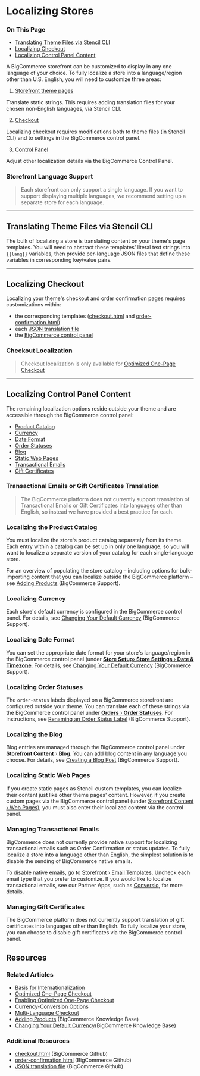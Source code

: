 <h1>Localizing Stores</h1>
<div class="otp" id="no-index">
	<h3> On This Page </h3>
	<ul>
    <li><a href="#localizing_translating-theme-files">Translating Theme Files via Stencil CLI</a></li>
    <li><a href="#localizing_localizing-checkout">Localizing Checkout</a></li>
    <li><a href="#localizing_localizing-control-panel">Localizing Control Panel Content</a></li>
	</ul>
</div>

A BigCommerce storefront can be customized to display in any one language of your choice. To fully localize a store into a language/region other than U.S. English, you will need to customize three areas:

1. [Storefront theme pages](#localizing_translating-theme-files)

Translate static strings. This requires adding translation files for your chosen non-English languages, via Stencil CLI.

2. [Checkout](#localizing_localizing-checkout)  

Localizing checkout requires modifications both to theme files (in Stencil CLI) and to settings in the BigCommerce control panel.

3. [Control Panel](#localizing_localizing-control-panel)

Adjust other localization details via the BigCommerce Control Panel.

<div class="HubBlock--callout">
<div class="CalloutBlock--info">
<div class="HubBlock-content">

<!-- theme: info -->

### Storefront Language Support
> Each storefront can only support a single language. If you want to support displaying multiple languages, we recommend setting up a separate store for each language.

</div>
</div>
</div>

---

<a href='#localizing_translating-theme-files' aria-hidden='true' class='block-anchor'  id='localizing_translating-theme-files'><i aria-hidden='true' class='linkify icon'></i></a>

## Translating Theme Files via Stencil CLI

The bulk of localizing a store is translating content on your theme's page templates. You will need to abstract these templates' literal text strings into `{{lang}}` variables, then provide per-language JSON files that define these variables in corresponding key/value pairs.

---

<a href='#localizing_localizing-checkout' aria-hidden='true' class='block-anchor'  id='localizing_localizing-checkout'><i aria-hidden='true' class='linkify icon'></i></a>

## Localizing Checkout

Localizing your theme's checkout and order confirmation pages requires customizations within:

* the corresponding templates ([checkout.html](https://github.com/bigcommerce/cornerstone/blob/master/templates/pages/checkout.html) and [order-confirmation.html](https://github.com/bigcommerce/cornerstone/blob/master/templates/pages/order-confirmation.html))
* each [JSON translation file](https://github.com/bigcommerce/cornerstone/tree/master/lang)
* the [BigCommerce control panel](http://login.bigcommerce.com/deep-links/manage/)

<div class="HubBlock--callout">
<div class="CalloutBlock--warning">
<div class="HubBlock-content">

<!-- theme: warning -->

### Checkout Localization
> Checkout localization is only available for [Optimized One-Page Checkout](/stencil-docs/template-files/customize-stencil-checkout/optimized-one-page-checkout#optimized_enable)

</div>
</div>
</div>

---

<a href='#localizing_localizing-control-panel' aria-hidden='true' class='block-anchor'  id='localizing_localizing-control-panel'><i aria-hidden='true' class='linkify icon'></i></a>

## Localizing Control Panel Content

The remaining localization options reside outside your theme and are accessible through the BigCommerce control panel:

* [Product Catalog](#product-catalog)
* [Currency](#currency)
* [Date Format](#date-format)
* [Order Statuses](#order-statuses)
* [Blog](#blog)
* [Static Web Pages](#static-web-pages)
* [Transactional Emails](#transactional-emails)
* [Gift Certificates](#gift-certificates)

<div class="HubBlock--callout">
<div class="CalloutBlock--warning">
<div class="HubBlock-content">

<!-- theme: warning -->

### Transactional Emails or Gift Certificates Translation
> The BigCommerce platform does not currently support translation of Transactional Emails or Gift Certificates into languages other than English, so instead we have provided a best practice for each.

</div>
</div>
</div>

### <div id="product-catalog">Localizing the Product Catalog</div>

You must localize the store's product catalog separately from its theme. Each entry within a catalog can be set up in only one language, so you will want to localize a separate version of your catalog for each single-language store.

For an overview of populating the store catalog – including options for bulk-importing content that you can localize outside the BigCommerce platform – see [Adding Products](https://support.bigcommerce.com/s/article/Adding-Products) (BigCommerce Support).

### <div id="currency">Localizing Currency</div>
Each store's default currency is configured in the BigCommerce control panel. For details, see [Changing Your Default Currency](https://support.bigcommerce.com/s/article/Managing-Currencies#default) (BigCommerce Support).

### <div id="date-format">Localizing Date Format</div>
You can set the appropriate date format for your store's language/region in the BigCommerce control panel (under [**Store Setup**›
 **Store Settings** ›
 **Date & Timezone**](http://login.bigcommerce.com/deep-links/manage/settings/store). For details, see [Changing Your Default Currency](https://support.bigcommerce.com/s/article/Managing-Currencies#default) (BigCommerce Support).

### <div id="order-statuses">Localizing Order Statuses</div>

The `order-status` labels displayed on a BigCommerce storefront are configured outside your theme. You can translate each of these strings via the BigCommerce control panel under [**Orders** ›
 **Order Statuses**](http://login.bigcommerce.com/deep-links/manage/orders/order-statuses). For instructions, see [Renaming an Order Status Label](https://support.bigcommerce.com/s/article/Order-Statuses#rename) (BigCommerce Support).

### <div id="blog">Localizing the Blog</div>
Blog entries are managed through the BigCommerce control panel under [**Storefront Content** ›
 **Blog**](https://nik.mybigcommerce.com/manage/content/blog). You can add blog content in any language you choose. For details, see [Creating a Blog Post](https://support.bigcommerce.com/s/article/Using-the-Built-In-Blog#creating-post) (BigCommerce Support).

### <div id="static-web-pages">Localizing Static Web Pages</div>
If you create static pages as Stencil custom templates, you can localize their content just like other theme pages' content. However, if you create custom pages via the BigCommerce control panel (under [Storefront Content › Web Pages](http://login.bigcommerce.com/deep-links/manage/content/pages)), you must also enter their localized content via the control panel.

### <div id="transactional-emails">Managing Transactional Emails</div>

BigCommerce does not currently provide native support for localizing transactional emails such as Order Confirmation or status updates. To fully localize a store into a language other than English, the simplest solution is to disable the sending of BigCommerce native emails.

To disable native emails, go to [Storefront › Email Templates](http://login.bigcommerce.com/deep-links//manage/storefront-manager/email-templates). Uncheck each email type that you prefer to customize. If you would like to localize transactional emails, see our Partner Apps, such as [Conversio](https://www.bigcommerce.com/apps/conversio/), for more details.

### <div id="gift-certificates">Managing Gift Certificates</div>

The BigCommerce platform does not currently support translation of gift certificates into languages other than English. To fully localize your store, you can choose to disable gift certificates via the BigCommerce control panel.

## Resources

### Related Articles

 * [Basis for Internationalization](/stencil-docs/internationalization-and-localization/basis-for-internationalization)
* [Optimized One-Page Checkout](/stencil-docs/template-files/customize-stencil-checkout/optimized-one-page-checkout#optimized_enable)
* [Enabling Optimized One-Page Checkout](/stencil-docs/template-files/customize-stencil-checkout/optimized-one-page-checkout#optimized_enable)
* [Currency-Conversion Options](/stencil-docs/template-files/customize-stencil-checkout/currency-conversion)
* [Multi-Language Checkout](/stencil-docs/template-files/customize-stencil-checkout/multi-language-checkout)
* [Adding Products](https://support.bigcommerce.com/s/article/Adding-Products) (BigCommerce Knowledge Base)
* [Changing Your Default Currency](https://support.bigcommerce.com/s/article/Managing-Currencies#default)(BigCommerce Knowledge Base)

### Additional Resources

* [checkout.html](https://github.com/bigcommerce/cornerstone/blob/master/templates/pages/checkout.html) (BigCommerce Github)
* [order-confirmation.html](https://github.com/bigcommerce/cornerstone/blob/master/templates/pages/order-confirmation.html) (BigCommerce Github)
* [JSON translation file](https://github.com/bigcommerce/cornerstone/tree/master/lang) (BigCommerce Github)
